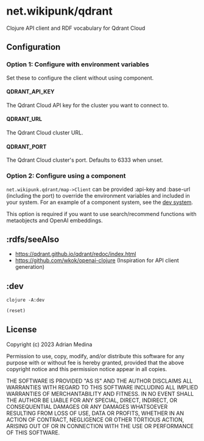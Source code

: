 # net.wikipunk/qdrant
Clojure API client and RDF vocabulary for Qdrant Cloud

## Configuration
### Option 1: Configure with environment variables 
Set these to configure the client without using component.
#### QDRANT_API_KEY 
The Qdrant Cloud API key for the cluster you want to connect to.
#### QDRANT_URL 
The Qdrant Cloud cluster URL.
#### QDRANT_PORT
The Qdrant Cloud cluster's port. Defaults to 6333 when unset.

### Option 2: Configure using a component
`net.wikipunk.qdrant/map->Client` can be provided :api-key and
:base-url (including the port) to override the environment variables
and included in your system. For an example of a component system, see
the [dev system](dev/system.edn).

This option is required if you want to use search/recommend functions
with metaobjects and OpenAI embeddings.

## :rdfs/seeAlso 
* https://qdrant.github.io/qdrant/redoc/index.html
* https://github.com/wkok/openai-clojure (Inspiration for API client generation)

## :dev

``` shell
clojure -A:dev
```

``` clojure
(reset)
```

## License

Copyright (c) 2023 Adrian Medina

Permission to use, copy, modify, and/or distribute this software for
any purpose with or without fee is hereby granted, provided that the
above copyright notice and this permission notice appear in all
copies.

THE SOFTWARE IS PROVIDED "AS IS" AND THE AUTHOR DISCLAIMS ALL
WARRANTIES WITH REGARD TO THIS SOFTWARE INCLUDING ALL IMPLIED
WARRANTIES OF MERCHANTABILITY AND FITNESS. IN NO EVENT SHALL THE
AUTHOR BE LIABLE FOR ANY SPECIAL, DIRECT, INDIRECT, OR CONSEQUENTIAL
DAMAGES OR ANY DAMAGES WHATSOEVER RESULTING FROM LOSS OF USE, DATA OR
PROFITS, WHETHER IN AN ACTION OF CONTRACT, NEGLIGENCE OR OTHER
TORTIOUS ACTION, ARISING OUT OF OR IN CONNECTION WITH THE USE OR
PERFORMANCE OF THIS SOFTWARE.

